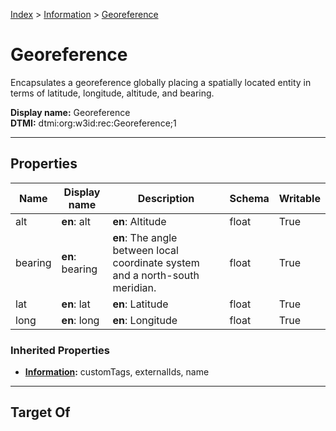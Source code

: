 [Index](../index.md) > [Information](Information.md) > [Georeference](#)
# Georeference

Encapsulates a georeference globally placing a spatially located entity in terms of latitude, longitude, altitude, and bearing.


**Display name:** Georeference<br />
**DTMI:** dtmi:org:w3id:rec:Georeference;1

---

## Properties

|Name|Display name|Description|Schema|Writable|
|-|-|-|-|-|
|alt|**en**: alt|**en**: Altitude|float|True|
|bearing|**en**: bearing|**en**: The angle between local coordinate system and a north-south meridian.|float|True|
|lat|**en**: lat|**en**: Latitude|float|True|
|long|**en**: long|**en**: Longitude|float|True|
### Inherited Properties
* **[Information](Information.md):** customTags, externalIds, name

---

## Target Of
